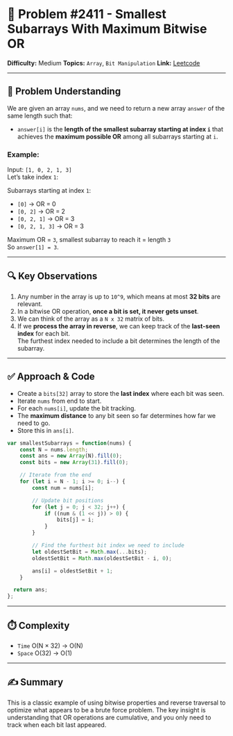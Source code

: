 # 🧩 Problem #2411 - Smallest Subarrays With Maximum Bitwise OR

**Difficulty:** Medium 
**Topics:** `Array`, `Bit Manipulation`
**Link:** [Leetcode](https://leetcode.com/problems/smallest-subarrays-with-maximum-bitwise-or/description/)  

---

## 🧠 Problem Understanding

We are given an array `nums`, and we need to return a new array `answer` of the same length such that:

- `answer[i]` is the **length of the smallest subarray starting at index `i`** that achieves the **maximum possible OR** among all subarrays starting at `i`.

### Example:

Input: `[1, 0, 2, 1, 3]`  
Let’s take index `1`:

Subarrays starting at index `1`:  
- `[0]` → OR = 0  
- `[0, 2]` → OR = 2  
- `[0, 2, 1]` → OR = 3  
- `[0, 2, 1, 3]` → OR = 3  

Maximum OR = `3`, smallest subarray to reach it = length `3`  
So `answer[1] = 3`.

---

## 🔍 Key Observations

1. Any number in the array is up to `10^9`, which means at most **32 bits** are relevant.
2. In a bitwise OR operation, **once a bit is set, it never gets unset**.
3. We can think of the array as a `N x 32` matrix of bits.
4. If we **process the array in reverse**, we can keep track of the **last-seen index** for each bit.  
   The furthest index needed to include a bit determines the length of the subarray.

---

## ✅ Approach & Code

- Create a `bits[32]` array to store the **last index** where each bit was seen.
- Iterate `nums` from end to start.
- For each `nums[i]`, update the bit tracking.
- The **maximum distance** to any bit seen so far determines how far we need to go.
- Store this in `ans[i]`.

```js
var smallestSubarrays = function(nums) {
    const N = nums.length;
    const ans = new Array(N).fill(0);
    const bits = new Array(31).fill(0);

    // Iterate from the end
    for (let i = N - 1; i >= 0; i--) {
        const num = nums[i];

        // Update bit positions
        for (let j = 0; j < 32; j++) {
            if ((num & (1 << j)) > 0) {
                bits[j] = i;
            }
        }

        // Find the furthest bit index we need to include
        let oldestSetBit = Math.max(...bits);
        oldestSetBit = Math.max(oldestSetBit - i, 0);

        ans[i] = oldestSetBit + 1;
    }

  return ans;
};
```

---

## ⏱️ Complexity

- `Time`	O(N × 32) → O(N)
- `Space`	O(32) → O(1)
---

## ✍️ Summary

This is a classic example of using bitwise properties and reverse traversal to optimize what appears to be a brute force problem.
The key insight is understanding that OR operations are cumulative, and you only need to track when each bit last appeared.

    
